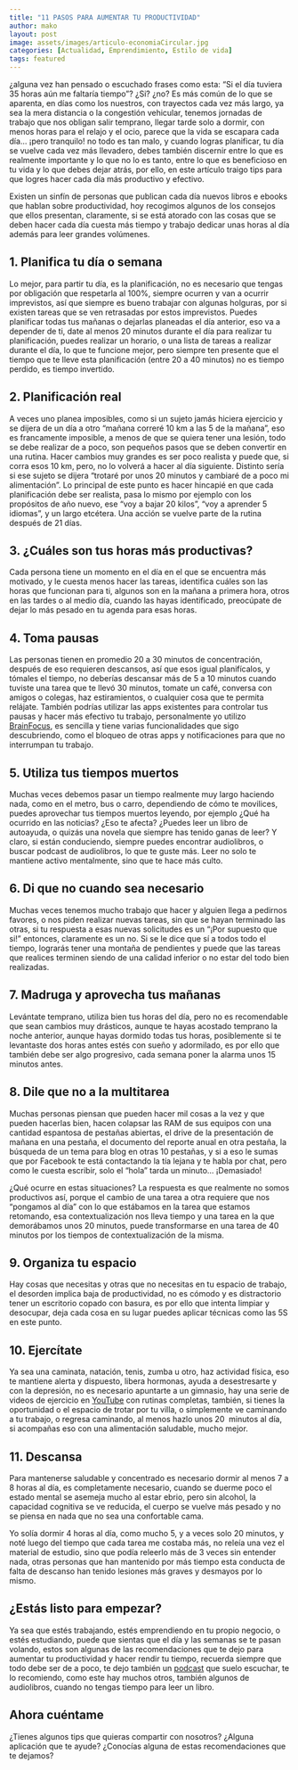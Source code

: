 ```yaml
---
title: "11 PASOS PARA AUMENTAR TU PRODUCTIVIDAD"
author: mako
layout: post
image: assets/images/articulo-economiaCircular.jpg
categories: [Actualidad, Emprendimiento, Estilo de vida]
tags: featured
---
```

¿alguna vez han pensado o escuchado frases como esta: “Si el día tuviera 35 horas aún me faltaría tiempo”? ¿Si? ¿no? Es más común de lo que se aparenta, en días como los nuestros, con trayectos cada vez más largo, ya sea la mera distancia o la congestión vehicular, tenemos jornadas de trabajo que nos obligan salir temprano, llegar tarde solo a dormir, con menos horas para el relajo y el ocio, parece que la vida se escapara cada día… ¡pero tranquilo! no todo es tan malo, y cuando logras planificar, tu día se vuelve cada vez más llevadero, debes también discernir entre lo que es realmente importante y lo que no lo es tanto, entre lo que es beneficioso en tu vida y lo que debes dejar atrás, por ello, en este artículo traigo tips para que logres hacer cada día más productivo y efectivo.

Existen un sinfín de personas que publican cada día nuevos libros e ebooks que hablan sobre productividad, hoy recogimos algunos de los consejos que ellos presentan, claramente, si se está atorado con las cosas que se deben hacer cada día cuesta más tiempo y trabajo dedicar unas horas al día además para leer grandes volúmenes.

## 1. Planifica tu día o semana

Lo mejor, para partir tu día, es la planificación, no es necesario que tengas por obligación que respetarla al 100%, siempre ocurren y van a ocurrir imprevistos, así que siempre es bueno trabajar con algunas holguras, por si existen tareas que se ven retrasadas por estos imprevistos. Puedes planificar todas tus mañanas o dejarlas planeadas el día anterior, eso va a depender de ti, date al menos 20 minutos durante el día para realizar tu planificación, puedes realizar un horario, o una lista de tareas a realizar durante el día, lo que te funcione mejor, pero siempre ten presente que el tiempo que te lleve esta planificación (entre 20 a 40 minutos) no es tiempo perdido, es tiempo invertido.

## 2. Planificación real

A veces uno planea imposibles, como si un sujeto jamás hiciera ejercicio y se dijera de un día a otro “mañana correré 10 km a las 5 de la mañana”, eso es francamente imposible, a menos de que se quiera tener una lesión, todo se debe realizar de a poco, son pequeños pasos que se deben convertir en una rutina. Hacer cambios muy grandes es ser poco realista y puede que, si corra esos 10 km, pero, no lo volverá a hacer al día siguiente. Distinto sería si ese sujeto se dijera “trotaré por unos 20 minutos y cambiaré de a poco mi alimentación”. Lo principal de este punto es hacer hincapié en que cada planificación debe ser realista, pasa lo mismo por ejemplo con los propósitos de año nuevo, ese “voy a bajar 20 kilos”, “voy a aprender 5 idiomas”, y un largo etcétera. Una acción se vuelve parte de la rutina después de 21 días.

## 3. ¿Cuáles son tus horas más productivas?

Cada persona tiene un momento en el día en el que se encuentra más motivado, y le cuesta menos hacer las tareas, identifica cuáles son las horas que funcionan para ti, algunos son en la mañana a primera hora, otros en las tardes o al medio día, cuando las hayas identificado, preocúpate de dejar lo más pesado en tu agenda para esas horas.

## 4. Toma pausas

Las personas tienen en promedio 20 a 30 minutos de concentración, después de eso requieren descansos, así que esos igual planifícalos, y tómales el tiempo, no deberías descansar más de 5 a 10 minutos cuando tuviste una tarea que te llevó 30 minutos, tomate un café, conversa con amigos o colegas, haz estiramientos, o cualquier cosa que te permita relájate. También podrías utilizar las apps existentes para controlar tus pausas y hacer más efectivo tu trabajo, personalmente yo utilizo [BrainFocus](https://play.google.com/store/apps/details?id=com.AT.PomodoroTimer), es sencilla y tiene varias funcionalidades que sigo descubriendo, como el bloqueo de otras apps y notificaciones para que no interrumpan tu trabajo.

## 5. Utiliza tus tiempos muertos

Muchas veces debemos pasar un tiempo realmente muy largo haciendo nada, como en el metro, bus o carro, dependiendo de cómo te movilices, puedes aprovechar tus tiempos muertos leyendo, por ejemplo ¿Qué ha ocurrido en las noticias? ¿Eso te afecta? ¿Puedes leer un libro de autoayuda, o quizás una novela que siempre has tenido ganas de leer? Y claro, si están conduciendo, siempre puedes encontrar audiolibros, o buscar podcast de audiolibros, lo que te guste más. Leer no solo te mantiene activo mentalmente, sino que te hace más culto.

## 6. Di que no cuando sea necesario

Muchas veces tenemos mucho trabajo que hacer y alguien llega a pedirnos favores, o nos piden realizar nuevas tareas, sin que se hayan terminado las otras, si tu respuesta a esas nuevas solicitudes es un “¡Por supuesto que si!” entonces, claramente es un no. Si se le dice que sí a todos todo el tiempo, lograrás tener una montaña de pendientes y puede que las tareas que realices terminen siendo de una calidad inferior o no estar del todo bien realizadas.

## 7. Madruga y aprovecha tus mañanas

Levántate temprano, utiliza bien tus horas del día, pero no es recomendable que sean cambios muy drásticos, aunque te hayas acostado temprano la noche anterior, aunque hayas dormido todas tus horas, posiblemente si te levantaste dos horas antes estés con sueño y adormilado, es por ello que también debe ser algo progresivo, cada semana poner la alarma unos 15 minutos antes.

## 8. Dile que no a la multitarea

Muchas personas piensan que pueden hacer mil cosas a la vez y que pueden hacerlas bien, hacen colapsar las RAM de sus equipos con una cantidad espantosa de pestañas abiertas, el drive de la presentación de mañana en una pestaña, el documento del reporte anual en otra pestaña, la búsqueda de un tema para blog en otras 10 pestañas, y si a eso le sumas que por Facebook te está contactando la tía lejana y te habla por chat, pero como le cuesta escribir, solo el “hola” tarda un minuto… ¡Demasiado! 

¿Qué ocurre en estas situaciones? La respuesta es que realmente no somos productivos así, porque el cambio de una tarea a otra requiere que nos “pongamos al día” con lo que estábamos en la tarea que estamos retomando, esa contextualización nos lleva tiempo y una tarea en la que demorábamos unos 20 minutos, puede transformarse en una tarea de 40 minutos por los tiempos de contextualización de la misma.

## 9. Organiza tu espacio

Hay cosas que necesitas y otras que no necesitas en tu espacio de trabajo, el desorden implica baja de productividad, no es cómodo y es distractorio tener un escritorio copado con basura, es por ello que intenta limpiar y desocupar, deja cada cosa en su lugar puedes aplicar técnicas como las 5S en este punto.

## 10. Ejercítate

Ya sea una caminata, natación, tenis, zumba u otro, haz actividad física, eso te mantiene alerta y dispuesto, libera hormonas, ayuda a desestresarte y con la depresión, no es necesario apuntarte a un gimnasio, hay una serie de videos de ejercicio en [YouTube](https://www.youtube.com/results?search_query=rutina+de+ejercicios) con rutinas completas, también, si tienes la oportunidad o el espacio de trotar por tu villa, o simplemente ve caminando a tu trabajo, o regresa caminando, al menos hazlo unos 20  minutos al día, si acompañas eso con una alimentación saludable, mucho mejor. 

## 11. Descansa

Para mantenerse saludable y concentrado es necesario dormir al menos 7 a 8 horas al día, es completamente necesario, cuando se duerme poco el estado mental se asemeja mucho al estar ebrio, pero sin alcohol, la capacidad cognitiva se ve reducida, el cuerpo se vuelve más pesado y no se piensa en nada que no sea una confortable cama.

Yo solía dormir 4 horas al día, como mucho 5, y a veces solo 20 minutos, y noté luego del tiempo que cada tarea me costaba más, no releía una vez el material de estudio, sino que podía releerlo más de 3 veces sin entender nada, otras personas que han mantenido por más tiempo esta conducta de falta de descanso han tenido lesiones más graves y desmayos por lo mismo.

## ¿Estás listo para empezar?

Ya sea que estés trabajando, estés emprendiendo en tu propio negocio, o estés estudiando, puede que sientas que el día y las semanas se te pasan volando, estos son algunas de las recomendaciones que te dejo para aumentar tu productividad y hacer rendir tu tiempo, recuerda siempre que todo debe ser de a poco, te dejo también un [podcast](https://open.spotify.com/show/7A8d0BbJ6zp6soUz7EfzF1?si=al0temaQSkebBBy9fCzJOw) que suelo escuchar, te lo recomiendo, como este hay muchos otros, también algunos de audiolibros, cuando no tengas tiempo para leer un libro.

## Ahora cuéntame 

¿Tienes algunos tips que quieras compartir con nosotros? ¿Alguna aplicación que te ayude? ¿Conocías alguna de estas recomendaciones que te dejamos?